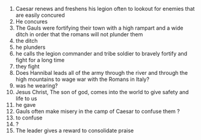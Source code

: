 1. Caesar renews and freshens his legion often to lookout for enemies that are easily concured 
  1. He concures 
2. The Gauls were fortifying their town with a high rampart and a wide ditch in order that the romans will not plunder them
  1. the ditch
  1. he plunders
3. he calls the legion commander and tribe soldier to bravely fortify and fight for a long time
  1. they fight
4. Does Hannibal leads all of the army through the river and through the high mountains to wage war with the Romans in Italy?
  1. was he wearing?
5. Jesus Christ, The son of god, comes into the world to give safety and life to us
  1. he gave
6. Gauls often make misery in the camp of Caesar to confuse them ?
  1. to confuse
7. ?
8. The leader gives a reward to consolidate praise
